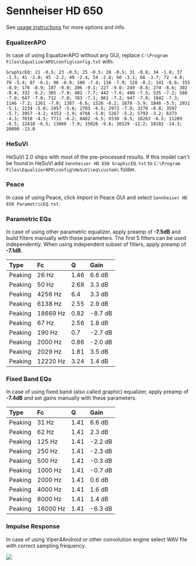 # Sennheiser HD 650
See [usage instructions](https://github.com/jaakkopasanen/AutoEq#usage) for more options and info.

### EqualizerAPO
In case of using EqualizerAPO without any GUI, replace `C:\Program Files\EqualizerAPO\config\config.txt`
with:
```
GraphicEQ: 21 -0.5; 23 -0.5; 25 -0.5; 28 -0.5; 31 -0.6; 34 -1.0; 37 -1.5; 41 -2.0; 45 -2.2; 49 -2.4; 54 -2.8; 60 -3.1; 66 -3.7; 72 -4.6; 79 -5.4; 87 -6.1; 96 -6.9; 106 -7.4; 116 -7.9; 128 -8.2; 141 -8.6; 155 -8.9; 170 -8.9; 187 -9.0; 206 -9.1; 227 -9.0; 249 -8.8; 274 -8.6; 302 -8.4; 332 -8.2; 365 -7.9; 402 -7.7; 442 -7.6; 486 -7.5; 535 -7.2; 588 -7.0; 647 -7.0; 712 -7.0; 783 -7.1; 861 -7.2; 947 -7.0; 1042 -7.3; 1146 -7.2; 1261 -7.0; 1387 -6.6; 1526 -6.2; 1678 -5.9; 1846 -5.5; 2031 -5.1; 2234 -5.0; 2457 -5.6; 2703 -6.5; 2973 -7.0; 3270 -6.8; 3597 -5.7; 3957 -4.2; 4353 -2.9; 4788 -5.0; 5267 -5.2; 5793 -3.2; 6373 -4.3; 7010 -4.5; 7711 -6.2; 8482 -6.5; 9330 -6.5; 10263 -6.5; 11289 -6.5; 12418 -6.5; 13660 -7.9; 15026 -9.6; 16529 -12.2; 18182 -14.3; 20000 -13.0
```

### HeSuVi
HeSuVi 2.0 ships with most of the pre-processed results. If this model can't be found in HeSuVi add
`Sennheiser HD 650 GraphicEQ.txt` to `C:\Program Files\EqualizerAPO\config\HeSuVi\eq\custom\` folder.

### Peace
In case of using Peace, click *Import* in Peace GUI and select `Sennheiser HD 650 ParametricEQ.txt`.

### Parametric EQs
In case of using other parametric equalizer, apply preamp of **-7.5dB** and build filters manually
with these parameters. The first 5 filters can be used independently.
When using independent subset of filters, apply preamp of **-7.1dB**.

| Type    | Fc       |    Q | Gain    |
|:--------|:---------|:-----|:--------|
| Peaking | 26 Hz    | 1.46 | 6.6 dB  |
| Peaking | 50 Hz    | 2.68 | 3.3 dB  |
| Peaking | 4256 Hz  | 6.4  | 3.3 dB  |
| Peaking | 6138 Hz  | 2.55 | 2.9 dB  |
| Peaking | 18669 Hz | 0.82 | -8.7 dB |
| Peaking | 67 Hz    | 2.56 | 1.8 dB  |
| Peaking | 190 Hz   | 0.7  | -2.7 dB |
| Peaking | 2000 Hz  | 0.86 | -2.0 dB |
| Peaking | 2029 Hz  | 1.81 | 3.5 dB  |
| Peaking | 12220 Hz | 3.24 | 1.4 dB  |

### Fixed Band EQs
In case of using fixed band (also called graphic) equalizer, apply preamp of **-7.4dB** and set
gains manually with these parameters.

| Type    | Fc       |    Q | Gain    |
|:--------|:---------|:-----|:--------|
| Peaking | 31 Hz    | 1.41 | 6.6 dB  |
| Peaking | 62 Hz    | 1.41 | 2.3 dB  |
| Peaking | 125 Hz   | 1.41 | -2.2 dB |
| Peaking | 250 Hz   | 1.41 | -2.3 dB |
| Peaking | 500 Hz   | 1.41 | -0.3 dB |
| Peaking | 1000 Hz  | 1.41 | -0.7 dB |
| Peaking | 2000 Hz  | 1.41 | 0.6 dB  |
| Peaking | 4000 Hz  | 1.41 | 1.6 dB  |
| Peaking | 8000 Hz  | 1.41 | 1.4 dB  |
| Peaking | 16000 Hz | 1.41 | -6.3 dB |

### Impulse Response
In case of using Viper4Android or other convolution engine select WAV file with correct sampling frequency.

![](https://raw.githubusercontent.com/jaakkopasanen/AutoEq/master/results/oratory1990/harman_over-ear_2018/Sennheiser%20HD%20650/Sennheiser%20HD%20650.png)